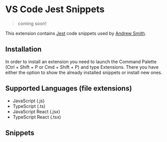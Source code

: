 # VS Code Jest Snippets

> coming soon!

This extension contains [Jest](https://facebook.io/jest/) code snippets used by [Andrew Smith](https://andrew.codes).

## Installation

In order to install an extension you need to launch the Command Palette (Ctrl + Shift + P or Cmd + Shift + P) and type Extensions.
There you have either the option to show the already installed snippets or install new ones.

## Supported Languages (file extensions)

- JavaScript (.js)
- TypeScript (.ts)
- JavaScript React (.jsx)
- TypeScript React (.tsx)

## Snippets

